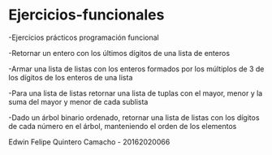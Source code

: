 # Ejercicios-funcionales

-Ejercicios prácticos programación funcional


-Retornar un entero con los últimos dígitos de una lista de enteros

-Armar una lista de listas con los enteros formados por los múltiplos de 3 de los dígitos de los enteros de una lista

-Para una lista de listas retornar una lista de tuplas con el mayor, menor y la suma del mayor y menor de cada sublista

-Dado un árbol binario ordenado, retornar una lista de listas con los dígitos de cada número en el árbol, manteniendo el orden de los elementos

Edwin Felipe Quintero Camacho - 20162020066

